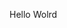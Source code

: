 Hello Wolrd































































































































































































































































































































































































































































































































































































































































































































































































































































































































































































































































































































































































































































































































































































































































































































































































































































































































































































































































































































































































































































































































































































































































































































































































































































































































































































































































































































































































































































































































































































































































































































































































































































































































































































































































































































































































































































































































































































































































































































































































































































































































































































































